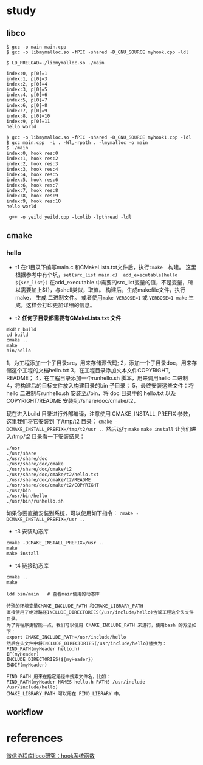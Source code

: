 # study

## libco

```
$ gcc -o main main.cpp
$ gcc -o libmymalloc.so -fPIC -shared -D_GNU_SOURCE myhook.cpp -ldl

$ LD_PRELOAD=./libmymalloc.so ./main

index:0, p[0]=1
index:1, p[0]=3
index:2, p[0]=4
index:3, p[0]=5
index:4, p[0]=6
index:5, p[0]=7
index:6, p[0]=8
index:7, p[0]=9
index:8, p[0]=10
index:9, p[0]=11
hello world
```

```
$ gcc -o libmymalloc.so -fPIC -shared -D_GNU_SOURCE myhook1.cpp -ldl
$ gcc main.cpp  -L . -Wl,-rpath . -lmymalloc -o main
$ ./main
index:0, hook res:0
index:1, hook res:2
index:2, hook res:3
index:3, hook res:4
index:4, hook res:5
index:5, hook res:6
index:6, hook res:7
index:7, hook res:8
index:8, hook res:9
index:9, hook res:10
hello world
```

```
 g++ -o yeild yeild.cpp -lcolib -lpthread -ldl
```

## cmake

### hello
- t1
在t1目录下编写main.c 和CMakeLists.txt文件后，执行`cmake .`构建。
这里根据参考中有个坑，`set(src_list main.c)  add_executable(hello ${src_list})` 
在add_executable 中需要的src_list变量的值，不是变量，所以需要加上${}，与shell类似，取值。
构建后，生成makefile文件，执行 make， 生成 二进制文件。 或者使用`make VERBOSE=1` 或
`VERBOSE=1 make` 生成，这样会打印更加详细的信息。

- t2
**任何子目录都需要有CMakeLists.txt 文件**

```
mkdir build
cd build
cmake ..
make
bin/hello
```

1，为⼯程添加⼀个⼦⽬录src，⽤来存储源代码;
2，添加⼀个⼦⽬录doc，⽤来存储这个⼯程的⽂档hello.txt
3，在⼯程⽬录添加⽂本⽂件COPYRIGHT, README；
4，在⼯程⽬录添加⼀个runhello.sh 脚本，⽤来调⽤hello ⼆进制
4，将构建后的⽬标⽂件放⼊构建⽬录的bin ⼦⽬录；
5，最终安装这些⽂件：将hello ⼆进制与runhello.sh 安装⾄/<prefix>/bin，将 doc ⽬录中的 hello.txt
以及COPYRIGHT/README 安装到/<prefix>/share/doc/cmake/t2，

现在进⼊build ⽬录进⾏外部编译，注意使⽤ CMAKE_INSTALL_PREFIX 参数，这⾥我们将它安装到
了/tmp/t2 ⽬录：
`cmake -DCMAKE_INSTALL_PREFIX=/tmp/t2/usr ..`
然后运⾏
`make`
`make install`
让我们进⼊/tmp/t2 ⽬录看⼀下安装结果：
```
./usr
./usr/share
./usr/share/doc
./usr/share/doc/cmake
./usr/share/doc/cmake/t2
./usr/share/doc/cmake/t2/hello.txt
./usr/share/doc/cmake/t2/README
./usr/share/doc/cmake/t2/COPYRIGHT
./usr/bin
./usr/bin/hello
./usr/bin/runhello.sh
```
如果你要直接安装到系统，可以使⽤如下指令：
`cmake -DCMAKE_INSTALL_PREFIX=/usr ..`


- t3 安装动态库
```
cmake -DCMAKE_INSTALL_PREFIX=/usr ..
make
make install
```

- t4 链接动态库

```
cmake ..
make

ldd bin/main   # 查看main使用的动态库
```

```
特殊的环境变量CMAKE_INCLUDE_PATH 和CMAKE_LIBRARY_PATH
直接使⽤了绝对路径INCLUDE_DIRECTORIES(/usr/include/hello)告诉⼯程这个头⽂件⽬录。
为了将程序更智能⼀点，我们可以使⽤ CMAKE_INCLUDE_PATH 来进⾏，使⽤bash 的⽅法如下：
export CMAKE_INCLUDE_PATH=/usr/include/hello
然后在头⽂件中将INCLUDE_DIRECTORIES(/usr/include/hello)替换为：
FIND_PATH(myHeader hello.h)
IF(myHeader)
INCLUDE_DIRECTORIES(${myHeader})
ENDIF(myHeader)

FIND_PATH ⽤来在指定路径中搜索⽂件名，⽐如：
FIND_PATH(myHeader NAMES hello.h PATHS /usr/include /usr/include/hello)
CMAKE_LIBRARY_PATH 可以⽤在 FIND_LIBRARY 中。
```

## workflow


# references
[微信协程库libco研究：hook系统函数](https://segmentfault.com/a/1190000012561446)

